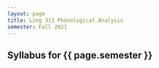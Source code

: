 ```yaml
---
layout: page
title: Ling 313 Phonological Analysis
semester: Fall 2021
---
```


## Syllabus for {{ page.semester }}

